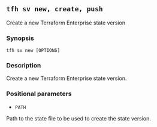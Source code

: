 ## `tfh sv new, create, push`

Create a new Terraform Enterprise state version

### Synopsis

    tfh sv new [OPTIONS]

### Description

Create a new Terraform Enterprise state version.

### Positional parameters

* `PATH`

Path to the state file to be used to create the state version.
